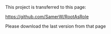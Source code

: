 This project is transferred to this page:

https://github.com/SamerW/RootAsRole

Please download the last version from that page
